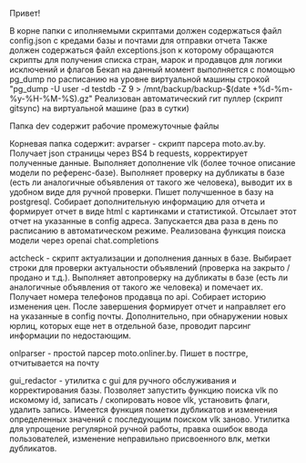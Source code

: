 Привет!

В корне папки с иполняемыми скриптами должен содержаться файл config.json с кредами базы и почтами для отправки отчета
Также должен содержаться файл exceptions.json к которому обращаются скрипты для получения списка стран, марок и продавцов для логики исключений и флагов
Бекап на данный момент выполняется с помощью pg_dump по расписанию на уровне виртуальной машины строкой "pg_dump -U user -d testdb -Z 9 > /mnt/backup/backup-$(date +%d-%m-%y-%H-%M-%S).gz"
Реализован автоматический гит пуллер (скрипт gitsync) на виртуальной машине (раз в сутки)

Папка dev содержит рабочие промежуточные файлы

Корневая папка содержит:
avparser - скрипт парсера moto.av.by. Получает json страницы через BS4 b requests, корректирует полученные данные. Выполняет дополнение vlk (более точное описание модели по референс-базе). Выполняет проверку на дубликаты в базе (есть ли аналогичные объявления от такого же человека), выводит их в удобном виде для ручной проверки. Пишет получшенное в базу на postgresql. Собирает дополнительную информацию для отчета и формирует отчет в виде html с картинками и статистикой. Отсылает этот отчет на указанные в config адреса. Запускается два раза в день по расписанию в автоматическом режиме. Реализована функция поиска модели через openai chat.completions

actcheck - скрипт актуализации и дополнения данных в базе. Выбирает строки для проверки актуальности объявлений (проверка на закрыто / продано и т.д.). Выполняет автопроверку на дубликаты в базе (есть ли аналогичные объявления от такого же человека) и помечает их. Получает номера телефонов продавца по api. Собирает историю изменения цен.
После завершения формирует отчет и направляет его на указанные в config почты.
Дополнительно, при обнаружении новых юрлиц, которых еще нет в отдельной базе, проводит парсинг информации по недостающим.

onlparser - простой парсер moto.onliner.by. Пишет в постгре, отчитывается на почту

gui_redactor - утилитка с gui для ручного обслуживания и корректирования базы. Позволяет запустить функцию поиска vlk по искомому id, записать / скопировать новое vlk, установить флаги, удалить запись. Имеется функция пометки дубликатов и изменения определенных значений с последующим поиском vlk заново. Утилитка для упрощение регулярной ручной работы, правка ошибок ввода пользователей, изменение неправильно присвоенного влк, метки дубликатов.




